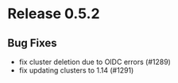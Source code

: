# Release 0.5.2

## Bug Fixes

- fix cluster deletion due to OIDC errors (#1289)
- fix updating clusters to 1.14 (#1291)

